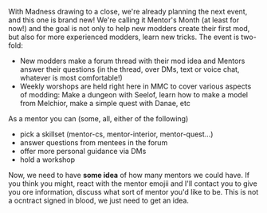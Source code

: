 With Madness drawing to a close, we're already planning the next event, and this one is brand new! 
We're calling it Mentor's Month (at least for now!) and the goal is not only to help new modders create their first mod, but also for more experienced modders, learn new tricks.
The event is two-fold:
- New modders make a forum thread with their mod idea and Mentors answer their questions (in the thread, over DMs, text or voice chat, whatever is most comfortable!)
- Weekly worshops are held right here in MMC to cover various aspects of modding: Make a dungeon with Seelof, learn how to make a model from Melchior, make a simple quest with Danae, etc

As a mentor you can (some, all, either of the following)
- pick a skillset (mentor-cs, mentor-interior, mentor-quest...)
- answer questions from mentees in the forum
- offer more personal guidance via DMs
- hold a workshop

Now, we need to have **some idea** of how many mentors we could have. If you think you might, react with the mentor emojii and I'll contact you to give you ore information, discuss what sort of mentor you'd like to be. This is not a ocntract signed in blood, we just need to get an idea. 